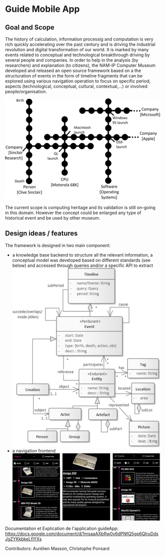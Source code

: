 # Guide Mobile App

## Goal and Scope

The history of calculation, information processig and computation is very rich quickly accelerating over the past century and is driving the industrial revolution and digital transformation of our world. It is marked by many events related to conceptual and technological breakthrough driving by several people and companies. In order to help in the analysis (by researchers) and explanation (to citizens), the NAM-IP Computer Museum developed and released an open source framework based on a the structuration of events in the form of timeline fragments that can be explored using various navigation operation to focus on specific period, aspects (technological, conceptual, cultural, contextual,...) or involved people/organisation.

![Navigation concept](https://github.com/NAMIP-Computer-Museum/guideApp/blob/main/assets/Illustrations/map.png?raw=true)

The current scope is computing heritage and its validation is still on-going in this domain. However the concept could be enlarged any type of historical event and be used by other museum.

## Design ideas / features

The framework is designed in two main component:
* a knowledge base backend to structure all the relevant information, a conceptual model was developed based on different standards (see below) and accessed through queries and/or a specific API to extract
![Navigation concept](https://github.com/NAMIP-Computer-Museum/guideApp/blob/main/assets/Illustrations/metamodel4.png?raw=true)
* a navigation frontend
![Navigation concept](https://github.com/NAMIP-Computer-Museum/guideApp/blob/main/assets/Illustrations/protonav.jpg?raw=true)

Documentation et Explication de l'application guideApp: https://docs.google.com/document/d/1msaaAXbRw0v6dPNfQ5gp6QIruDdsJgZYKkbkeLflYXs

Contributors: Aurélien Masson, Christophe Ponsard
